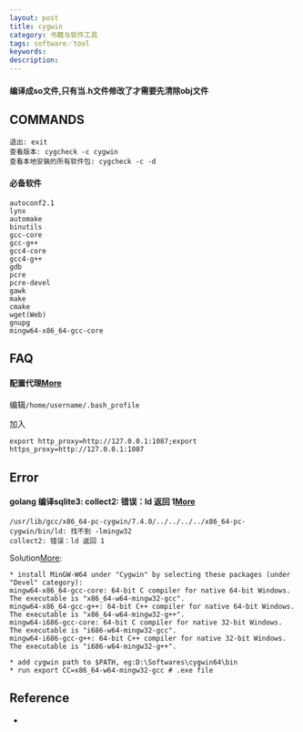 ```yaml
---
layout: post
title: cygwin
category: 书籍与软件工具
tags: software／tool
keywords: 
description: 
---
```


#### 编译成so文件,只有当.h文件修改了才需要先清除obj文件

## COMMANDS

```
退出: exit
查看版本: cygcheck -c cygwin
查看本地安裝的所有软件包: cygcheck -c -d
```

#### 必备软件

```
autoconf2.1
lynx
automake
binutils
gcc-core
gcc-g++
gcc4-core
gcc4-g++
gdb
pcre
pcre-devel
gawk
make
cmake
wget(Web)
gnupg
mingw64-x86_64-gcc-core
```


## FAQ

#### 配置代理[More](https://segmentfault.com/a/1190000000417584)

编辑`/home/username/.bash_profile`

加入
```
export http_proxy=http://127.0.0.1:1087;export https_proxy=http://127.0.0.1:1087
```

## Error

#### golang 编译sqlite3: collect2: 错误：ld 返回 1[More](https://blog.csdn.net/free2o/article/details/78444169)
```
/usr/lib/gcc/x86_64-pc-cygwin/7.4.0/../../../../x86_64-pc-cygwin/bin/ld: 找不到 -lmingw32
collect2: 错误：ld 返回 1
```
Solution[More](https://www3.ntu.edu.sg/home/ehchua/programming/howto/Cygwin_HowTo.html):
```
* install MinGW-W64 under "Cygwin" by selecting these packages (under "Devel" category):
mingw64-x86_64-gcc-core: 64-bit C compiler for native 64-bit Windows. The executable is "x86_64-w64-mingw32-gcc".
mingw64-x86_64-gcc-g++: 64-bit C++ compiler for native 64-bit Windows. The executable is "x86_64-w64-mingw32-g++".
mingw64-i686-gcc-core: 64-bit C compiler for native 32-bit Windows. The executable is "i686-w64-mingw32-gcc".
mingw64-i686-gcc-g++: 64-bit C++ compiler for native 32-bit Windows. The executable is "i686-w64-mingw32-g++".

* add cygwin path to $PATH, eg:D:\Softwares\cygwin64\bin
* run export CC=x86_64-w64-mingw32-gcc # .exe file
```


#### 


## Reference

* 